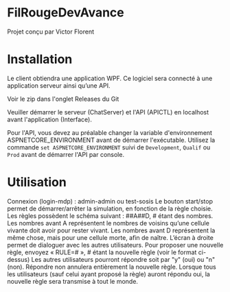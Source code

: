 # FilRougeDevAvance

Projet conçu par Victor Florent

# Installation
Le client obtiendra une application WPF. Ce logiciel sera connecté à une application serveur ainsi qu’une API.

Voir le zip dans l'onglet Releases du Git

Veuiller démarrer le serveur (ChatServer) et l'API (APICTL) en localhost avant l'application (Interface).

Pour l'API, vous devez au préalable changer la variable d'environnement ASPNETCORE_ENVIRONMENT avant de démarrer l'exécutable.
Utilisez la commande `set ASPNETCORE_ENVIRONMENT` suivi de `Development`, `Qualif` ou `Prod` avant de démarrer l'API par console. 

# Utilisation
Connexion (login-mdp) : admin-admin ou test-sosis
Le bouton start/stop permet de démarrer/arrêter la simulation, en fonction de la règle choisie.
Les règles possèdent le schéma suivant : ##A##D, # étant des nombres.
Les nombres avant A représentent le nombres de voisins qu’une cellule vivante doit avoir pour rester vivant. Les nombres avant D représentent la même chose, mais pour une cellule morte, afin de naître.
L’écran à droite permet de dialoguer avec les autres utilisateurs.
Pour proposer une nouvelle règle, envoyez « RULE=# », # étant la nouvelle règle (voir le format ci-dessus)
Les autres utilisateurs pourront répondre soit par "y" (oui) ou "n" (non). Répondre non annulera entièrement la nouvelle règle. Lorsque tous les utilisateurs (sauf celui ayant proposé la règle) auront répondu oui, la nouvelle règle sera transmise à tout le monde.